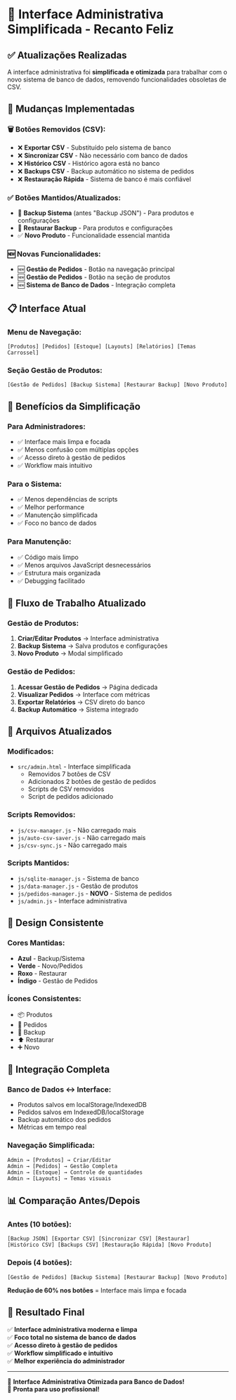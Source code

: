 # 🎨 Interface Administrativa Simplificada - Recanto Feliz

## ✅ Atualizações Realizadas

A interface administrativa foi **simplificada e otimizada** para trabalhar com o novo sistema de banco de dados, removendo funcionalidades obsoletas de CSV.

## 🔄 Mudanças Implementadas

### 🗑️ Botões Removidos (CSV):
- ❌ **Exportar CSV** - Substituído pelo sistema de banco
- ❌ **Sincronizar CSV** - Não necessário com banco de dados
- ❌ **Histórico CSV** - Histórico agora está no banco
- ❌ **Backups CSV** - Backup automático no sistema de pedidos
- ❌ **Restauração Rápida** - Sistema de banco é mais confiável

### ✅ Botões Mantidos/Atualizados:
- 🔄 **Backup Sistema** (antes "Backup JSON") - Para produtos e configurações
- 🔄 **Restaurar Backup** - Para produtos e configurações
- ✅ **Novo Produto** - Funcionalidade essencial mantida

### 🆕 Novas Funcionalidades:
- 🆕 **Gestão de Pedidos** - Botão na navegação principal
- 🆕 **Gestão de Pedidos** - Botão na seção de produtos
- 🆕 **Sistema de Banco de Dados** - Integração completa

## 📋 Interface Atual

### Menu de Navegação:
```
[Produtos] [Pedidos] [Estoque] [Layouts] [Relatórios] [Temas Carrossel]
```

### Seção Gestão de Produtos:
```
[Gestão de Pedidos] [Backup Sistema] [Restaurar Backup] [Novo Produto]
```

## 🎯 Benefícios da Simplificação

### Para Administradores:
- ✅ Interface mais limpa e focada
- ✅ Menos confusão com múltiplas opções
- ✅ Acesso direto à gestão de pedidos
- ✅ Workflow mais intuitivo

### Para o Sistema:
- ✅ Menos dependências de scripts
- ✅ Melhor performance
- ✅ Manutenção simplificada
- ✅ Foco no banco de dados

### Para Manutenção:
- ✅ Código mais limpo
- ✅ Menos arquivos JavaScript desnecessários
- ✅ Estrutura mais organizada
- ✅ Debugging facilitado

## 🚀 Fluxo de Trabalho Atualizado

### Gestão de Produtos:
1. **Criar/Editar Produtos** → Interface administrativa
2. **Backup Sistema** → Salva produtos e configurações
3. **Novo Produto** → Modal simplificado

### Gestão de Pedidos:
1. **Acessar Gestão de Pedidos** → Página dedicada
2. **Visualizar Pedidos** → Interface com métricas
3. **Exportar Relatórios** → CSV direto do banco
4. **Backup Automático** → Sistema integrado

## 📁 Arquivos Atualizados

### Modificados:
- `src/admin.html` - Interface simplificada
  - Removidos 7 botões de CSV
  - Adicionados 2 botões de gestão de pedidos
  - Scripts de CSV removidos
  - Script de pedidos adicionado

### Scripts Removidos:
- `js/csv-manager.js` - Não carregado mais
- `js/auto-csv-saver.js` - Não carregado mais  
- `js/csv-sync.js` - Não carregado mais

### Scripts Mantidos:
- `js/sqlite-manager.js` - Sistema de banco
- `js/data-manager.js` - Gestão de produtos
- `js/pedidos-manager.js` - **NOVO** - Sistema de pedidos
- `js/admin.js` - Interface administrativa

## 🎨 Design Consistente

### Cores Mantidas:
- **Azul** - Backup/Sistema
- **Verde** - Novo/Pedidos  
- **Roxo** - Restaurar
- **Índigo** - Gestão de Pedidos

### Ícones Consistentes:
- 📦 Produtos
- 🛒 Pedidos
- 💾 Backup
- ⬆️ Restaurar
- ➕ Novo

## 🔗 Integração Completa

### Banco de Dados ↔ Interface:
- Produtos salvos em localStorage/IndexedDB
- Pedidos salvos em IndexedDB/localStorage
- Backup automático dos pedidos
- Métricas em tempo real

### Navegação Simplificada:
```
Admin → [Produtos] → Criar/Editar
Admin → [Pedidos] → Gestão Completa
Admin → [Estoque] → Controle de quantidades
Admin → [Layouts] → Temas visuais
```

## 📊 Comparação Antes/Depois

### Antes (10 botões):
```
[Backup JSON] [Exportar CSV] [Sincronizar CSV] [Restaurar] 
[Histórico CSV] [Backups CSV] [Restauração Rápida] [Novo Produto]
```

### Depois (4 botões):
```
[Gestão de Pedidos] [Backup Sistema] [Restaurar Backup] [Novo Produto]
```

**Redução de 60% nos botões** = Interface mais limpa e focada

## 🎉 Resultado Final

✅ **Interface administrativa moderna e limpa**  
✅ **Foco total no sistema de banco de dados**  
✅ **Acesso direto à gestão de pedidos**  
✅ **Workflow simplificado e intuitivo**  
✅ **Melhor experiência do administrador**

---

🎨 **Interface Administrativa Otimizada para Banco de Dados!**  
🚀 **Pronta para uso profissional!**
